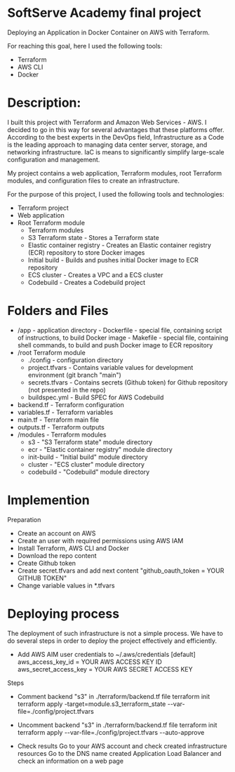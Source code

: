 # SoftServe Academy final project

Deploying an Application in Docker Container on AWS with Terraform.

For reaching this goal, here I used the following tools:  

- Terraform
- AWS CLI
- Docker


# Description:


I built this project with Terraform and Amazon Web Services - AWS. I decided to go in this way for several advantages that these platforms offer. According to the best experts in the DevOps field, Infrastructure as a Code is the leading approach to managing data center server, storage, and networking infrastructure. IaC is means to significantly simplify large-scale configuration and management. 


My project contains a web application, Terraform modules, root Terraform modules, and configuration files to create an infrastructure.

For the purpose of this project, I used the following tools and technologies:

- Terraform project
- Web application
- Root Terraform module
  - Terraform modules
  - S3 Terraform state - Stores a Terraform state
  - Elastic container registry - Creates an Elastic container registry (ECR) repository to store Docker images
  - Initial build - Builds and pushes initial Docker image to ECR repository
  - ECS cluster - Creates a VPC and a ECS cluster
  - Codebuild - Creates a Codebuild project


# Folders and Files

 - /app - application directory
		- Dockerfile - special file, containing script of instructions, to build Docker image
		- Makefile - special file, containing shell commands, to build and push Docker image to ECR repository
 - /root Terraform module
   - ./config - configuration directory
  	- project.tfvars - Contains variable values for development environment (git branch "main")
  	- secrets.tfvars - Contains secrets (Github token) for Github repository (not presented in the repo)
  	- buildspec.yml - Build SPEC for AWS Codebuild
  - backend.tf - Terraform configuration
  - variables.tf - Terraform variables
  - main.tf - Terraform main file
  - outputs.tf - Terraform outputs
 - /modules - Terraform modules
   - s3 - "S3 Terraform state" module directory
   - ecr - "Elastic container registry" module directory
   - init-build - "Initial build" module directory
   - cluster - "ECS cluster" module directory
   - codebuild - "Codebuild" module directory




# Implemention

Preparation

 - Create an account on AWS
 - Create an user with required permissions using AWS IAM
 - Install Terraform, AWS CLI and Docker
 - Download the repo content
 - Create Github token
 - Create secret.tfvars and add next content "github_oauth_token = YOUR GITHUB TOKEN"
 - Change variable values in *.tfvars





# Deploying process


The deployment of such infrastructure is not a simple process. We have to do several steps in order to deploy the project effectively and efficiently.

 - Add AWS AIM user credentials to ~/.aws/credentials
[default]
aws_access_key_id = YOUR AWS ACCESS KEY ID
aws_secret_access_key = YOUR AWS SECRET ACCESS KEY

Steps

- Comment backend "s3" in ./terraform/backend.tf file
terraform init
terraform apply -target=module.s3_terraform_state --var-file=./config/project.tfvars

- Uncomment backend "s3" in ./terraform/backend.tf file
terraform init
terraform apply --var-file=./config/project.tfvars --auto-approve

- Check results
Go to your AWS account and check created infrastructure resources
Go to the DNS name created Application Load Balancer and check an information on a web page
